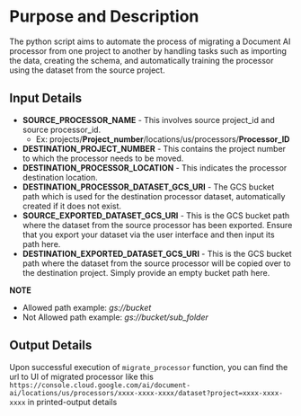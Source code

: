 # Purpose and Description

The python script aims to automate the process of migrating a Document AI processor from one project to another by handling tasks such as importing the data, creating the schema, and automatically training the processor using the dataset from the source project.

## Input Details
* **SOURCE_PROCESSOR_NAME** - This involves source project_id and source processor_id.  
  * Ex: projects/**Project_number**/locations/us/processors/**Processor_ID**
* **DESTINATION_PROJECT_NUMBER** - This contains the project number to which the processor needs to be moved.
* **DESTINATION_PROCESSOR_LOCATION** - This indicates the processor destination location.
* **DESTINATION_PROCESSOR_DATASET_GCS_URI** - The GCS bucket path which is used for the destination processor dataset, automatically created if it does not exist.
* **SOURCE_EXPORTED_DATASET_GCS_URI** - This is the GCS bucket path where the dataset from the source processor has been exported. Ensure that you export your dataset via the user interface and then input its path here.
* **DESTINATION_EXPORTED_DATASET_GCS_URI** - This is the GCS bucket path where the dataset from the source processor will be copied over to the destination project. Simply provide an empty bucket path here.

**NOTE**
* Allowed path example: _gs://bucket_
* Not Allowed path example: _gs://bucket/sub_folder_

## Output Details
Upon successful execution of `migrate_processor` function, you can find the url to UI of migrated processor like this `https://console.cloud.google.com/ai/document-ai/locations/us/processors/xxxx-xxxx-xxxx/dataset?project=xxxx-xxxx-xxxx` in printed-output details